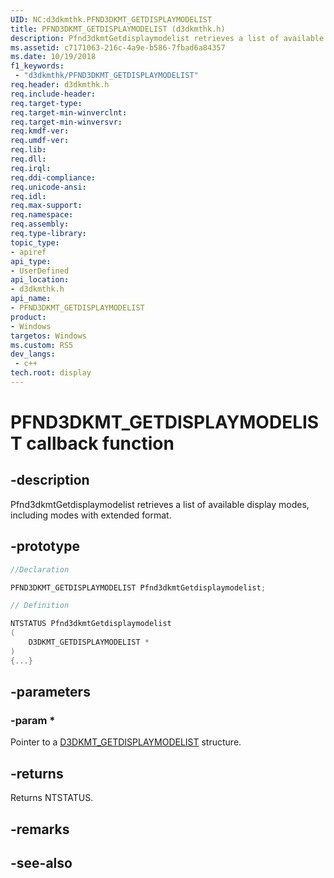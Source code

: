 ```yaml
---
UID: NC:d3dkmthk.PFND3DKMT_GETDISPLAYMODELIST
title: PFND3DKMT_GETDISPLAYMODELIST (d3dkmthk.h)
description: Pfnd3dkmtGetdisplaymodelist retrieves a list of available display modes, including modes with extended format.
ms.assetid: c7171063-216c-4a9e-b586-7fbad6a84357
ms.date: 10/19/2018
f1_keywords:
 - "d3dkmthk/PFND3DKMT_GETDISPLAYMODELIST"
req.header: d3dkmthk.h
req.include-header:
req.target-type:
req.target-min-winverclnt:
req.target-min-winversvr:
req.kmdf-ver:
req.umdf-ver:
req.lib:
req.dll:
req.irql: 
req.ddi-compliance:
req.unicode-ansi:
req.idl:
req.max-support:
req.namespace:
req.assembly:
req.type-library: 
topic_type: 
- apiref
api_type: 
- UserDefined
api_location: 
- d3dkmthk.h
api_name: 
- PFND3DKMT_GETDISPLAYMODELIST
product:
- Windows
targetos: Windows
ms.custom: RS5
dev_langs:
 - c++
tech.root: display
---
```


# PFND3DKMT_GETDISPLAYMODELIST callback function

## -description

Pfnd3dkmtGetdisplaymodelist retrieves a list of available display modes, including modes with extended format.

## -prototype

```cpp
//Declaration

PFND3DKMT_GETDISPLAYMODELIST Pfnd3dkmtGetdisplaymodelist; 

// Definition

NTSTATUS Pfnd3dkmtGetdisplaymodelist 
(
	D3DKMT_GETDISPLAYMODELIST *
)
{...}

```

## -parameters

### -param * 

Pointer to a [D3DKMT_GETDISPLAYMODELIST](ns-d3dkmthk-_d3dkmt_getdisplaymodelist.md) structure.

## -returns

Returns NTSTATUS.


## -remarks




## -see-also
